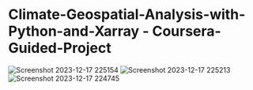 # Climate-Geospatial-Analysis-with-Python-and-Xarray - Coursera-Guided-Project 



![Screenshot 2023-12-17 225154](https://github.com/Shweetha-Sajeev/Climate-Geospatial-Analysis-with-Python-and-Xarray/assets/73292802/27b9bd55-fd22-4eac-9746-e80fdb70688f)
![Screenshot 2023-12-17 225213](https://github.com/Shweetha-Sajeev/Climate-Geospatial-Analysis-with-Python-and-Xarray/assets/73292802/3bfe6bed-691f-421d-b8af-83c254139207)
![Screenshot 2023-12-17 224745](https://github.com/Shweetha-Sajeev/Climate-Geospatial-Analysis-with-Python-and-Xarray/assets/73292802/6823d0b0-83e5-4b18-85c5-4101fa751971)
